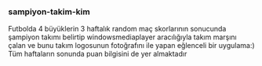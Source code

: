 ### sampiyon-takim-kim
Futbolda 4 büyüklerin 3 haftalık random maç skorlarının sonucunda şampiyon takımı belirtip
windowsmediaplayer aracılığıyla takım marşını çalan ve bunu takım logosunun fotoğrafını ile yapan eğlenceli bir uygulama:)
Tüm haftaların sonunda puan bilgisini de yer almaktadır
